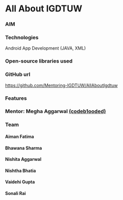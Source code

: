 # All About IGDTUW

### AIM
<Add it>

### Technologies
Android App Development (JAVA, XML)

### Open-source libraries used

### GitHub url
https://github.com/Mentoring-IGDTUW/AllAboutIgdtuw

### Features
<Mention>

### Mentor: Megha Aggarwal <a href="https://github.com/codeb1ooded"> (codeb1ooded) </a>

### Team
#### Aiman Fatima
#### Bhawana Sharma
#### Nishita Aggarwal
#### Nishtha Bhatia
#### Vaidehi Gupta
#### Sonali Rai
